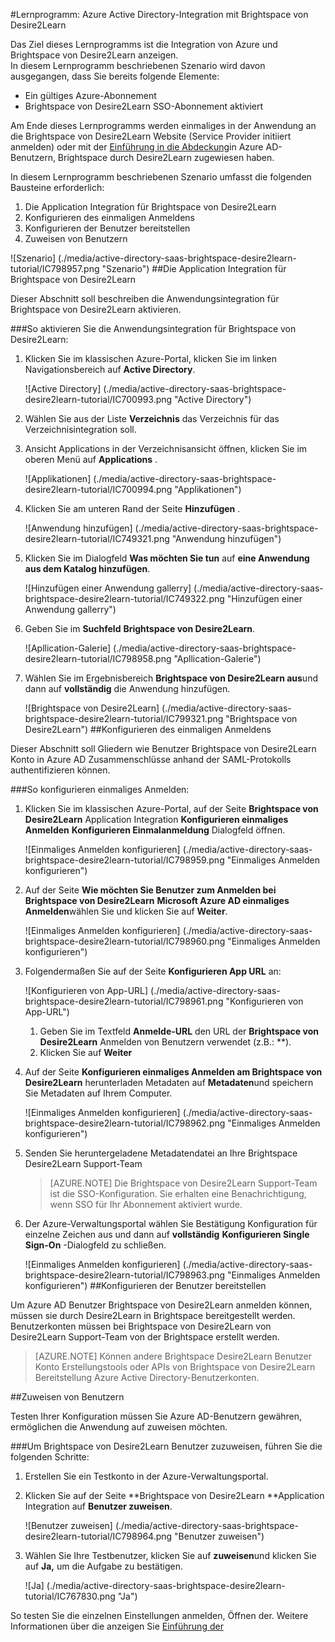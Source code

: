 <properties 
    pageTitle="Lernprogramm: Azure Active Directory-Integration mit Brightspace von Desire2Learn | Microsoft Azure" 
    description="Erfahren Sie, wie mit Brightspace von Desire2Learn Azure Active Directory-auf automatisierte Bereitstellung und mehr!" 
    services="active-directory" 
    authors="jeevansd"  
    documentationCenter="na" 
    manager="femila"/>
<tags 
    ms.service="active-directory" 
    ms.devlang="na" 
    ms.topic="article" 
    ms.tgt_pltfrm="na" 
    ms.workload="identity" 
    ms.date="09/29/2016" 
    ms.author="jeedes" />

#<a name="tutorial-azure-active-directory-integration-with-brightspace-by-desire2learn"></a>Lernprogramm: Azure Active Directory-Integration mit Brightspace von Desire2Learn

Das Ziel dieses Lernprogramms ist die Integration von Azure und Brightspace von Desire2Learn anzeigen.  
In diesem Lernprogramm beschriebenen Szenario wird davon ausgegangen, dass Sie bereits folgende Elemente:

-   Ein gültiges Azure-Abonnement
-   Brightspace von Desire2Learn SSO-Abonnement aktiviert

Am Ende dieses Lernprogramms werden einmaliges in der Anwendung an die Brightspace von Desire2Learn Website (Service Provider initiiert anmelden) oder mit der [Einführung in die Abdeckung](active-directory-saas-access-panel-introduction.md)in Azure AD-Benutzern, Brightspace durch Desire2Learn zugewiesen haben.

In diesem Lernprogramm beschriebenen Szenario umfasst die folgenden Bausteine erforderlich:

1.  Die Application Integration für Brightspace von Desire2Learn
2.  Konfigurieren des einmaligen Anmeldens
3.  Konfigurieren der Benutzer bereitstellen
4.  Zuweisen von Benutzern

![Szenario] (./media/active-directory-saas-brightspace-desire2learn-tutorial/IC798957.png "Szenario")
##<a name="enabling-the-application-integration-for-brightspace-by-desire2learn"></a>Die Application Integration für Brightspace von Desire2Learn

Dieser Abschnitt soll beschreiben die Anwendungsintegration für Brightspace von Desire2Learn aktivieren.

###<a name="to-enable-the-application-integration-for-brightspace-by-desire2learn-perform-the-following-steps"></a>So aktivieren Sie die Anwendungsintegration für Brightspace von Desire2Learn:

1.  Klicken Sie im klassischen Azure-Portal, klicken Sie im linken Navigationsbereich auf **Active Directory**.

    ![Active Directory] (./media/active-directory-saas-brightspace-desire2learn-tutorial/IC700993.png "Active Directory")

2.  Wählen Sie aus der Liste **Verzeichnis** das Verzeichnis für das Verzeichnisintegration soll.

3.  Ansicht Applications in der Verzeichnisansicht öffnen, klicken Sie im oberen Menü auf **Applications** .

    ![Applikationen] (./media/active-directory-saas-brightspace-desire2learn-tutorial/IC700994.png "Applikationen")

4.  Klicken Sie am unteren Rand der Seite **Hinzufügen** .

    ![Anwendung hinzufügen] (./media/active-directory-saas-brightspace-desire2learn-tutorial/IC749321.png "Anwendung hinzufügen")

5.  Klicken Sie im Dialogfeld **Was möchten Sie tun** auf **eine Anwendung aus dem Katalog hinzufügen**.

    ![Hinzufügen einer Anwendung gallerry] (./media/active-directory-saas-brightspace-desire2learn-tutorial/IC749322.png "Hinzufügen einer Anwendung gallerry")

6.  Geben Sie im **Suchfeld** **Brightspace von Desire2Learn**.

    ![Apllication-Galerie] (./media/active-directory-saas-brightspace-desire2learn-tutorial/IC798958.png "Apllication-Galerie")

7.  Wählen Sie im Ergebnisbereich **Brightspace von Desire2Learn aus**und dann auf **vollständig** die Anwendung hinzufügen.

    ![Brightspace von Desire2Learn] (./media/active-directory-saas-brightspace-desire2learn-tutorial/IC799321.png "Brightspace von Desire2Learn")
##<a name="configuring-single-sign-on"></a>Konfigurieren des einmaligen Anmeldens

Dieser Abschnitt soll Gliedern wie Benutzer Brightspace von Desire2Learn Konto in Azure AD Zusammenschlüsse anhand der SAML-Protokolls authentifizieren können.

###<a name="to-configure-single-sign-on-perform-the-following-steps"></a>So konfigurieren einmaliges Anmelden:

1.  Klicken Sie im klassischen Azure-Portal, auf der Seite **Brightspace von Desire2Learn** Application Integration **Konfigurieren einmaliges Anmelden** **Konfigurieren Einmalanmeldung** Dialogfeld öffnen.

    ![Einmaliges Anmelden konfigurieren] (./media/active-directory-saas-brightspace-desire2learn-tutorial/IC798959.png "Einmaliges Anmelden konfigurieren")

2.  Auf der Seite **Wie möchten Sie Benutzer zum Anmelden bei Brightspace von Desire2Learn** **Microsoft Azure AD einmaliges Anmelden**wählen Sie und klicken Sie auf **Weiter**.

    ![Einmaliges Anmelden konfigurieren] (./media/active-directory-saas-brightspace-desire2learn-tutorial/IC798960.png "Einmaliges Anmelden konfigurieren")

3.  Folgendermaßen Sie auf der Seite **Konfigurieren App URL** an:

    ![Konfigurieren von App-URL] (./media/active-directory-saas-brightspace-desire2learn-tutorial/IC798961.png "Konfigurieren von App-URL")

    1.  Geben Sie im Textfeld **Anmelde-URL** den URL der **Brightspace von Desire2Learn** Anmelden von Benutzern verwendet (z.B.: **).
    2.  Klicken Sie auf **Weiter**

4.  Auf der Seite **Konfigurieren einmaliges Anmelden am Brightspace von Desire2Learn** herunterladen Metadaten auf **Metadaten**und speichern Sie Metadaten auf Ihrem Computer.

    ![Einmaliges Anmelden konfigurieren] (./media/active-directory-saas-brightspace-desire2learn-tutorial/IC798962.png "Einmaliges Anmelden konfigurieren")

5.  Senden Sie heruntergeladene Metadatendatei an Ihre Brightspace Desire2Learn Support-Team

    >[AZURE.NOTE] Die Brightspace von Desire2Learn Support-Team ist die SSO-Konfiguration.
Sie erhalten eine Benachrichtigung, wenn SSO für Ihr Abonnement aktiviert wurde.

6.  Der Azure-Verwaltungsportal wählen Sie Bestätigung Konfiguration für einzelne Zeichen aus und dann auf **vollständig** **Konfigurieren Single Sign-On** -Dialogfeld zu schließen.

    ![Einmaliges Anmelden konfigurieren] (./media/active-directory-saas-brightspace-desire2learn-tutorial/IC798963.png "Einmaliges Anmelden konfigurieren")
##<a name="configuring-user-provisioning"></a>Konfigurieren der Benutzer bereitstellen

Um Azure AD Benutzer Brightspace von Desire2Learn anmelden können, müssen sie durch Desire2Learn in Brightspace bereitgestellt werden.  
Benutzerkonten müssen bei Brightspace von Desire2Learn von Desire2Learn Support-Team von der Brightspace erstellt werden.

>[AZURE.NOTE] Können andere Brightspace Desire2Learn Benutzer Konto Erstellungstools oder APIs von Brightspace von Desire2Learn Bereitstellung Azure Active Directory-Benutzerkonten.

##<a name="assigning-users"></a>Zuweisen von Benutzern

Testen Ihrer Konfiguration müssen Sie Azure AD-Benutzern gewähren, ermöglichen die Anwendung auf zuweisen möchten.

###<a name="to-assign-users-to-brightspace-by-desire2learn-perform-the-following-steps"></a>Um Brightspace von Desire2Learn Benutzer zuzuweisen, führen Sie die folgenden Schritte:

1.  Erstellen Sie ein Testkonto in der Azure-Verwaltungsportal.

2.  Klicken Sie auf der Seite **Brightspace von Desire2Learn **Application Integration auf **Benutzer zuweisen**.

    ![Benutzer zuweisen] (./media/active-directory-saas-brightspace-desire2learn-tutorial/IC798964.png "Benutzer zuweisen")

3.  Wählen Sie Ihre Testbenutzer, klicken Sie auf **zuweisen**und klicken Sie auf **Ja,** um die Aufgabe zu bestätigen.

    ![Ja] (./media/active-directory-saas-brightspace-desire2learn-tutorial/IC767830.png "Ja")

So testen Sie die einzelnen Einstellungen anmelden, Öffnen der. Weitere Informationen über die anzeigen Sie [Einführung der](active-directory-saas-access-panel-introduction.md)
